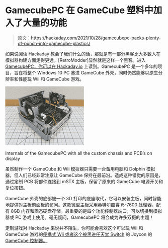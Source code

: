 # GamecubePC 在 GameCube 塑料中加入了大量的功能

> 原文：<https://hackaday.com/2021/10/28/gamecubepc-packs-plenty-of-punch-into-gamecube-plastics/>

如果说阅读 Hackaday 教会了我们什么的话，那就是有一部分黑客比大多数人在模拟器构建方面走得更远。[RetroModder]显然就是这样一个黑客。进入 [GamecubePC，你可以在 Hackaday.io](https://hackaday.io/project/181853-gamecubepc) 上读到。GamecubePC 是一个多年的项目，旨在将整个 Windows 10 PC 塞进 GameCube 外壳，同时仍然能够以原生分辨率和性能玩 Wii 和 GameCube 游戏。

[![Internals of the GamecubePC with all the custom chassis and PCB's on display](img/1998e666cab04a853937d59119ef9f71.png)](https://hackaday.com/wp-content/uploads/2021/10/20211024_155332.jpg)

Internals of the GamecubePC with all the custom chassis and PCB’s on display

虽然制作一个 GameCube 和 Wii 模拟器只需要一台备用电脑和 Dolphin 模拟器，但人们已经非常注意让 GameCube 保持在最前沿。造成这种错觉的原因是，通过定制 PCB 将部件连接到 mSTX 主板，保留了原来的 GameCube 电源开关和复位按钮。

GameCube 外壳的底部被一个 3D 打印的底座取代，它可以安装主板，同时智能地提供对主板前面板的访问。这款微型主板采用英特尔酷睿 i5-7600 处理器，配有 8GB 内存和固态硬盘存储。最重要的是四个功能控制器端口，可以切换到模拟器或 PC 游戏上使用。毫无疑问，GamecubePC 将会成为许多双摄的主题！

定制游戏对 Hackaday 来说并不陌生，你可能会喜欢这个可以玩 Wii 和 GameCube 游戏的[便携式 Wii 或者这个被黑进任天堂 Switch](https://hackaday.com/2019/06/09/a-wii-playing-the-gamecube-disguised-as-a-game-boy-sp/) 的 Joycon 的 [GameCube 控制器。](https://hackaday.com/2020/01/13/finally-a-real-set-of-gamecube-joycons/)